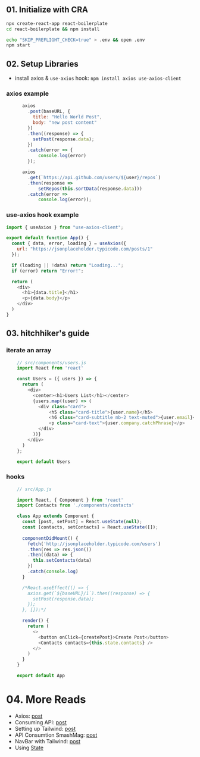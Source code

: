 ## 01. Initialize with CRA

```sh
npx create-react-app react-boilerplate
cd react-boilerplate && npm install
```

```sh
echo "SKIP_PREFLIGHT_CHECK=true" > .env && open .env
npm start
```

## 02. Setup Libraries

 * install axios & `use-axios` hook: `npm install axios use-axios-client`

 ### axios example
```js
      axios
        .post(baseURL, {
          title: "Hello World Post", 
          body: "new post content"
        })
        .then((response) => {
          setPost(response.data);
        })
        .catch(error => {
            console.log(error)
        });

      axios
        .get(`https://api.github.com/users/${user}/repos`)
        .then(response => 
            setRepos(this.sortData(response.data)))
        .catch(error => 
            console.log(error));
```
 ### use-axios hook example

```js
import { useAxios } from "use-axios-client";

export default function App() {
  const { data, error, loading } = useAxios({
    url: "https://jsonplaceholder.typicode.com/posts/1"
  });

  if (loading || !data) return "Loading...";
  if (error) return "Error!";

  return (
    <div>
      <h1>{data.title}</h1>
      <p>{data.body}</p>
    </div>
  ) 
}
```

## 03. hitchhiker's guide

 ### iterate an array
```js
    // src/components/users.js
    import React from 'react'

    const Users = ({ users }) => {
      return (
        <div>
          <center><h1>Users List</h1></center>
          {users.map((user) => (
            <div class="card">
                <h5 class="card-title">{user.name}</h5>
                <h6 class="card-subtitle mb-2 text-muted">{user.email}</h6>
                <p class="card-text">{user.company.catchPhrase}</p>
            </div>
          ))}
        </div>
      )
    };

    export default Users
```

 ### hooks
```js
    // src/App.js

    import React, { Component } from 'react'
    import Contacts from './components/contacts'

    class App extends Component {
      const [post, setPost] = React.useState(null);
      const [contacts, setContacts] = React.useState([]);
      
      componentDidMount() {
        fetch('http://jsonplaceholder.typicode.com/users')
        .then(res => res.json())
        .then((data) => {
          this.setContacts(data)
        })
        .catch(console.log)
      }

      /*React.useEffect(() => {
        axios.get(`${baseURL}/1`).then((response) => {
          setPost(response.data);
        });
      }, []);*/

      render() {
        return (
          <>
            <button onClick={createPost}>Create Post</button>
            <Contacts contacts={this.state.contacts} />
          </>
        )
      }
    }

    export default App
```


# 04. More Reads

 * Axios: [post](https://www.freecodecamp.org/news/how-to-use-axios-with-react/)
 * Consuming API: [post](https://pusher.com/tutorials/consume-restful-api-react/)
 * Setting up Tailwind: [post](https://tailwindcss.com/docs/guides/create-react-app)
 * API Consumtion SmashMag: [post](https://www.smashingmagazine.com/2020/06/rest-api-react-fetch-axios/)
 * NavBar with Tailwind: [post](https://dev.to/franciscomendes10866/create-a-responsive-navbar-using-react-and-tailwind-3768)
 * Using [State](https://stackblitz.com/edit/react-template-hamzeen)
